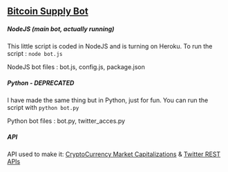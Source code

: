 ## [Bitcoin Supply Bot](https://www.twitter.com/btcsupply)

##### NodeJS (main bot, actually running)

This little script is coded in NodeJS and is turning on Heroku.
To run the script : `node bot.js`

NodeJS bot files : bot.js, config.js, package.json

##### Python - DEPRECATED
I have made the same thing but in Python, just for fun.
You can run the script with `python bot.py` 

Python bot files : bot.py, twitter_acces.py



##### API 
API used to make it: [CryptoCurrency Market Capitalizations](https://coinmarketcap.com/) & [Twitter REST APIs](https://dev.twitter.com/rest/public)
